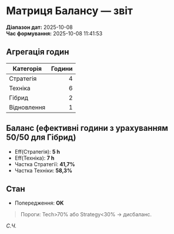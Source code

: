 # Матриця Балансу — звіт

**Діапазон дат:** 2025-10-08  
**Час формування:** 2025-10-08 11:41:53

## Агрегація годин

| Категорія | Години |
|---|---:|
| Стратегія | 4 |
| Техніка | 6 |
| Гібрид | 2 |
| Відновлення | 1 |

## Баланс (ефективні години з урахуванням 50/50 для Гібрид)

- Eff(Стратегія): **5 h**
- Eff(Техніка): **7 h**
- Частка Стратегії: **41,7%**
- Частка Техніки: **58,3%**

## Стан

- Попередження: **OK**

> Пороги: Tech>70% або Strategy<30% → дисбаланс.

_С.Ч._